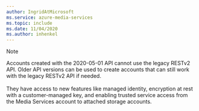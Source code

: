 ```yaml
---
author: IngridAtMicrosoft
ms.service: azure-media-services
ms.topic: include
ms.date: 11/04/2020
ms.author: inhenkel
---
```


<!-- Use the portal to create a media services account. -->

> [!NOTE]
> Accounts created with the 2020-05-01 API cannot use the legacy RESTv2 API.  Older API versions can be used to create accounts that can still work with the legacy RESTv2 API if needed.<br/><br/>
> They have access to new features like managed identity, encryption at rest with a customer-managed key, and enabling trusted service access from the Media Services account to attached storage accounts.
